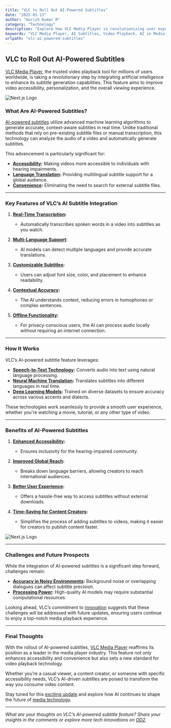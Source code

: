 ```yaml
---
title: "VLC to Roll Out AI-Powered Subtitles"
date: "2025-01-13"
author: "Harish Kumar R"
category: "Technology"
description: "Explore how VLC Media Player is revolutionizing user experience with its upcoming AI-powered subtitle generation feature."
keywords: "VLC Media Player, AI Subtitles, Video Playback, AI in Media, VLC AI Update, Real-Time Subtitles, Video Accessibility, Machine Learning Subtitles, AI Tools for Media, Automatic Subtitles, Media Player Features, AI-Powered Video, VLC Updates, Artificial Intelligence in Media, Accessibility Features, Video Technology, Open Source Media, AI-Driven Features, Tech Innovation, VLC Enhancements"
urlpath: "vlc-ai-powered-subtitles"
---
```


## VLC to Roll Out AI-Powered Subtitles

[VLC Media Player](https://www.videolan.org/vlc/index.html), the trusted video playback tool for millions of users worldwide, is taking a revolutionary step by integrating artificial intelligence to enhance its subtitle generation capabilities. This feature aims to improve video accessibility, personalization, and the overall viewing experience.

![Next.js Logo](/blog/vlc-ai-powered-subtitles/ai-rep.jpeg)
### What Are AI-Powered Subtitles?

[AI-powered subtitles](https://en.wikipedia.org/wiki/Speech_recognition) utilize advanced machine learning algorithms to generate accurate, context-aware subtitles in real time. Unlike traditional methods that rely on pre-existing subtitle files or manual transcription, this technology can analyze the audio of a video and automatically generate subtitles.

This advancement is particularly significant for:
- **[Accessibility](https://www.w3.org/WAI/fundamentals/accessibility-intro/):** Making videos more accessible to individuals with hearing impairments.
- **[Language Translation](https://cloud.google.com/translate):** Providing multilingual subtitle support for a global audience.
- **[Convenience](https://www.videolan.org):** Eliminating the need to search for external subtitle files.

---

### Key Features of VLC’s AI Subtitle Integration

1. **[Real-Time Transcription](https://cloud.google.com/speech-to-text):**
   - Automatically transcribes spoken words in a video into subtitles as you watch.

2. **[Multi-Language Support](https://www.microsoft.com/en-us/translator):**
   - AI models can detect multiple languages and provide accurate translations.

3. **[Customizable Subtitles](https://www.videolan.org/doc/):**
   - Users can adjust font size, color, and placement to enhance readability.

4. **[Contextual Accuracy](https://deepai.org/machine-learning-model/text-generator):**
   - The AI understands context, reducing errors in homophones or complex sentences.

5. **[Offline Functionality](https://www.videolan.org/vlc/):**
   - For privacy-conscious users, the AI can process audio locally without requiring an internet connection.

---

### How It Works

VLC’s AI-powered subtitle feature leverages:
- **[Speech-to-Text Technology](https://cloud.google.com/speech-to-text):** Converts audio into text using natural language processing.
- **[Neural Machine Translation](https://ai.googleblog.com/2016/09/a-neural-network-for-machine.html):** Translates subtitles into different languages in real time.
- **[Deep Learning Models](https://towardsdatascience.com/deep-learning-for-beginners-practical-guide-with-python-and-keras-d80d186dcdfb):** Trained on diverse datasets to ensure accuracy across various accents and dialects.

These technologies work seamlessly to provide a smooth user experience, whether you're watching a movie, tutorial, or any other type of video.

---

### Benefits of AI-Powered Subtitles

1. **[Enhanced Accessibility](https://www.section508.gov/):**
   - Ensures inclusivity for the hearing-impaired community.

2. **[Improved Global Reach](https://www.w3.org/International/):**
   - Breaks down language barriers, allowing creators to reach international audiences.

3. **[Better User Experience](https://uxplanet.org/):**
   - Offers a hassle-free way to access subtitles without external downloads.

4. **[Time-Saving for Content Creators](https://blog.hootsuite.com/social-media-content-creation-tools/):**
   - Simplifies the process of adding subtitles to videos, making it easier for creators to publish content faster.


![Next.js Logo](/blog/vlc-ai-powered-subtitles/vlc-logo.png)

---

### Challenges and Future Prospects

While the integration of AI-powered subtitles is a significant step forward, challenges remain:
- **[Accuracy in Noisy Environments](https://medium.com/):** Background noise or overlapping dialogues can affect subtitle precision.
- **[Processing Power](https://www.nvidia.com/en-us/data-center/):** High-quality AI models may require substantial computational resources.

Looking ahead, VLC’s commitment to [innovation](https://www.videolan.org/press/index.html) suggests that these challenges will be addressed with future updates, ensuring users continue to enjoy a top-notch media playback experience.

---

### Final Thoughts

With the rollout of AI-powered subtitles, [VLC Media Player](https://www.videolan.org/vlc/) reaffirms its position as a leader in the media player industry. This feature not only enhances accessibility and convenience but also sets a new standard for video playback technology.

Whether you’re a casual viewer, a content creator, or someone with specific accessibility needs, VLC’s AI-driven subtitles are poised to transform the way you consume video content.

Stay tuned for this [exciting update](https://www.videolan.org/press/index.html) and explore how AI continues to shape the future of [media technology](https://www.techradar.com/news/best-video-players-for-windows).

---

*What are your thoughts on VLC’s AI-powered subtitle feature? Share your insights in the comments or explore more tech innovations on [OD2](https://od2.in).*

